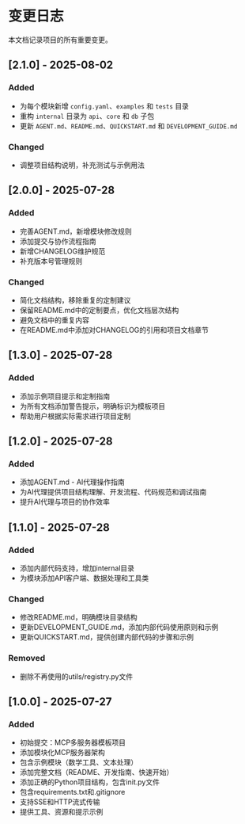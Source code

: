 # 变更日志

本文档记录项目的所有重要变更。

## [2.1.0] - 2025-08-02

### Added
- 为每个模块新增 `config.yaml`、`examples` 和 `tests` 目录
- 重构 `internal` 目录为 `api`、`core` 和 `db` 子包
- 更新 `AGENT.md`、`README.md`、`QUICKSTART.md` 和 `DEVELOPMENT_GUIDE.md`

### Changed
- 调整项目结构说明，补充测试与示例用法

## [2.0.0] - 2025-07-28

### Added
- 完善AGENT.md，新增模块修改规则
- 添加提交与协作流程指南
- 新增CHANGELOG维护规范
- 补充版本号管理规则

### Changed
- 简化文档结构，移除重复的定制建议
- 保留README.md中的定制要点，优化文档层次结构
- 避免文档中的重复内容
- 在README.md中添加对CHANGELOG的引用和项目文档章节

## [1.3.0] - 2025-07-28

### Added
- 添加示例项目提示和定制指南
- 为所有文档添加警告提示，明确标识为模板项目
- 帮助用户根据实际需求进行项目定制

## [1.2.0] - 2025-07-28

### Added
- 添加AGENT.md - AI代理操作指南
- 为AI代理提供项目结构理解、开发流程、代码规范和调试指南
- 提升AI代理与项目的协作效率

## [1.1.0] - 2025-07-28

### Added
- 添加内部代码支持，增加internal目录
- 为模块添加API客户端、数据处理和工具类

### Changed
- 修改README.md，明确模块目录结构
- 更新DEVELOPMENT_GUIDE.md，添加内部代码使用原则和示例
- 更新QUICKSTART.md，提供创建内部代码的步骤和示例

### Removed
- 删除不再使用的utils/registry.py文件

## [1.0.0] - 2025-07-27

### Added
- 初始提交：MCP多服务器模板项目
- 添加模块化MCP服务器架构
- 包含示例模块（数学工具、文本处理）
- 添加完整文档（README、开发指南、快速开始）
- 添加正确的Python项目结构，包含init.py文件
- 包含requirements.txt和.gitignore
- 支持SSE和HTTP流式传输
- 提供工具、资源和提示示例 